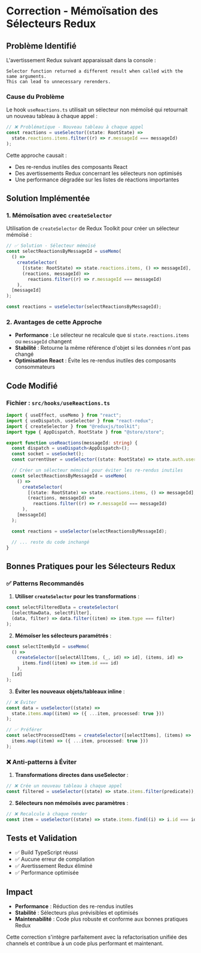 # Correction - Mémoïsation des Sélecteurs Redux

## Problème Identifié

L'avertissement Redux suivant apparaissait dans la console :

```
Selector function returned a different result when called with the same arguments.
This can lead to unnecessary rerenders.
```

### Cause du Problème

Le hook `useReactions.ts` utilisait un sélecteur non mémoïsé qui retournait un nouveau tableau à chaque appel :

```typescript
// ❌ Problématique - Nouveau tableau à chaque appel
const reactions = useSelector((state: RootState) =>
  state.reactions.items.filter((r) => r.messageId === messageId)
);
```

Cette approche causait :

- Des re-rendus inutiles des composants React
- Des avertissements Redux concernant les sélecteurs non optimisés
- Une performance dégradée sur les listes de réactions importantes

## Solution Implémentée

### 1. Mémoïsation avec `createSelector`

Utilisation de `createSelector` de Redux Toolkit pour créer un sélecteur mémoïsé :

```typescript
// ✅ Solution - Sélecteur mémoïsé
const selectReactionsByMessageId = useMemo(
  () =>
    createSelector(
      [(state: RootState) => state.reactions.items, () => messageId],
      (reactions, messageId) =>
        reactions.filter((r) => r.messageId === messageId)
    ),
  [messageId]
);

const reactions = useSelector(selectReactionsByMessageId);
```

### 2. Avantages de cette Approche

- **Performance** : Le sélecteur ne recalcule que si `state.reactions.items` ou `messageId` changent
- **Stabilité** : Retourne la même référence d'objet si les données n'ont pas changé
- **Optimisation React** : Évite les re-rendus inutiles des composants consommateurs

## Code Modifié

### Fichier : `src/hooks/useReactions.ts`

```typescript
import { useEffect, useMemo } from "react";
import { useDispatch, useSelector } from "react-redux";
import { createSelector } from "@reduxjs/toolkit";
import type { AppDispatch, RootState } from "@store/store";

export function useReactions(messageId: string) {
  const dispatch = useDispatch<AppDispatch>();
  const socket = useSocket();
  const currentUser = useSelector((state: RootState) => state.auth.user);

  // Créer un sélecteur mémoïsé pour éviter les re-rendus inutiles
  const selectReactionsByMessageId = useMemo(
    () =>
      createSelector(
        [(state: RootState) => state.reactions.items, () => messageId],
        (reactions, messageId) =>
          reactions.filter((r) => r.messageId === messageId)
      ),
    [messageId]
  );

  const reactions = useSelector(selectReactionsByMessageId);

  // ... reste du code inchangé
}
```

## Bonnes Pratiques pour les Sélecteurs Redux

### ✅ Patterns Recommandés

1. **Utiliser `createSelector` pour les transformations** :

```typescript
const selectFilteredData = createSelector(
  [selectRawData, selectFilter],
  (data, filter) => data.filter((item) => item.type === filter)
);
```

2. **Mémoïser les sélecteurs paramétrés** :

```typescript
const selectItemById = useMemo(
  () =>
    createSelector([selectAllItems, (_, id) => id], (items, id) =>
      items.find((item) => item.id === id)
    ),
  [id]
);
```

3. **Éviter les nouveaux objets/tableaux inline** :

```typescript
// ❌ Éviter
const data = useSelector((state) =>
  state.items.map((item) => ({ ...item, processed: true }))
);

// ✅ Préférer
const selectProcessedItems = createSelector([selectItems], (items) =>
  items.map((item) => ({ ...item, processed: true }))
);
```

### ❌ Anti-patterns à Éviter

1. **Transformations directes dans useSelector** :

```typescript
// ❌ Crée un nouveau tableau à chaque appel
const filtered = useSelector((state) => state.items.filter(predicate));
```

2. **Sélecteurs non mémoïsés avec paramètres** :

```typescript
// ❌ Recalcule à chaque render
const item = useSelector((state) => state.items.find((i) => i.id === id));
```

## Tests et Validation

- ✅ Build TypeScript réussi
- ✅ Aucune erreur de compilation
- ✅ Avertissement Redux éliminé
- ✅ Performance optimisée

## Impact

- **Performance** : Réduction des re-rendus inutiles
- **Stabilité** : Sélecteurs plus prévisibles et optimisés
- **Maintenabilité** : Code plus robuste et conforme aux bonnes pratiques Redux

Cette correction s'intègre parfaitement avec la refactorisation unifiée des channels et contribue à un code plus performant et maintenant.
